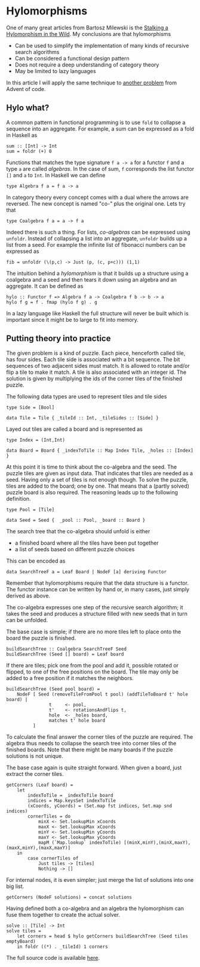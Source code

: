 # Hylomorphisms

One of many great articles from Bartosz Milewski is the [Stalking a Hylomorphism in the Wild](https://bartoszmilewski.com/2017/12/29/stalking-a-hylomorphism-in-the-wild/). My conclusions are that hylomorphisms

  * Can be used to simplify the implementation of many kinds of recursive search algorithms
  * Can be considered a functional design pattern 
  * Does not require a deep understanding of category theory
  * May be limited to lazy languages

In this article I will apply the same technique to [another problem](https://adventofcode.com/2020/day/20) from Advent of code. 

## Hylo what?

A common pattern in functional programming is to use `fold` to collapse a sequence into an aggregate. For example, a sum can be expressed as a fold in Haskell as

```
sum :: [Int] -> Int
sum = foldr (+) 0
```

Functions that matches the type signature `f a -> a` for a functor `f` and a type `a` are called *algebras*. In the case of sum, `f` corresponds the list functor `[]` and `a` to `Int`. In Haskell we can define

```
type Algebra f a = f a -> a
```

In category theory every concept comes with a dual where the arrows are reversed. The new concept is named "co-" plus the original one. Lets try that

```
type Coalgebra f a = a -> f a
```

Indeed there is such a thing. For lists, *co-algebras* can be expressed using `unfoldr`. Instead of collapsing a list into an aggregate, `unfoldr` builds up a list from a seed. For example the infinite list of fibonacci numbers can be expressed as

```
fib = unfoldr (\(p,c) -> Just (p, (c, p+c))) (1,1)
```

The intuition behind a *hylomorphism* is that it builds up a structure using a coalgebra and a seed
and then tears it down using an algebra and an aggregate. It can be defined as

```
hylo :: Functor f => Algebra f a -> Coalgebra f b -> b -> a
hylo f g = f . fmap (hylo f g) . g
```

In a lazy language like Haskell the full structure will never be built which is important since it might be to large to fit into memory.

## Putting theory into practice

The given problem is a kind of puzzle. Each piece, henceforth called tile, has four sides. Each tile side is associated with a bit sequence. The bit sequences of two adjacent sides must match. It is allowed to rotate and/or flip a tile to make it match. A tile is also associated with an integer id. The solution is given by multiplying the ids of the corner tiles of the finished puzzle.

The following data types are used to represent tiles and tile sides
```
type Side = [Bool]

data Tile = Tile { _tileId :: Int, _tileSides :: [Side] }
```

Layed out tiles are called a board and is represented as

```
type Index = (Int,Int)

data Board = Board { _indexToTile :: Map Index Tile, _holes :: [Index] }
```

At this point it is time to think about the co-algebra and the seed. The puzzle tiles are given as input data. That indicates that tiles are needed as a seed. Having only a set of tiles is not enough though. To solve the puzzle, tiles are added to the board; one by one. That means that a (partly solved) puzzle board is also required. The reasoning leads up to the following definition.

```
type Pool = [Tile]

data Seed = Seed {  _pool :: Pool, _board :: Board }
```

The search tree that the co-algebra should unfold is either
  * a finished board where all the tiles have been put together
  * a list of seeds based on different puzzle choices

This can be encoded as

```
data SearchTreeF a = Leaf Board | NodeF [a] deriving Functor
```

Remember that hylomorphisms require that the data structure is a functor. The functor instance can be written by hand or, in many cases, just simply derived as above.

The co-algebra expresses one step of the recursive search algorithm; it takes the seed and produces a structure filled with new seeds that in turn can be unfolded.

The base case is simple; if there are no more tiles left to place onto the board the puzzle is finished.

```
buildSearchTree :: Coalgebra SearchTreeF Seed
buildSearchTree (Seed [] board) = Leaf board
```

If there are tiles; pick one from the pool and add it, possible rotated or flipped, to one of the free positions on the board. The tile may only be added to a free position if it matches the neighbors.

```
buildSearchTree (Seed pool board) =
    NodeF [ Seed (removeTileFromPool t pool) (addTileToBoard t' hole board) |
                t     <- pool,
                t'    <- rotationsAndFlips t,
                hole  <- _holes board,
                matches t' hole board
          ]
```

To calculate the final answer the corner tiles of the puzzle are required. The algebra thus needs to collapse the search tree into corner tiles of the finished boards. Note that there might be many boards if the puzzle solutions is not unique.

The base case again is quite straight forward. When given a board, just extract the corner tiles.

```
getCorners (Leaf board) =
    let
        indexToTile = _indexToTile board
        indices = Map.keysSet indexToTile
        (xCoords, yCoords) = (Set.map fst indices, Set.map snd indices)
        cornerTiles = do
            minX <- Set.lookupMin xCoords
            maxX <- Set.lookupMax xCoords
            minY <- Set.lookupMin yCoords
            maxY <- Set.lookupMax yCoords
            mapM (`Map.lookup` indexToTile) [(minX,minY),(minX,maxY),(maxX,minY),(maxX,maxY)]
    in
        case cornerTiles of
            Just tiles -> [tiles]
            Nothing -> []
```

For internal nodes, it is even simpler; just merge the list of solutions into one big list.

```
getCorners (NodeF solutions) = concat solutions
```

Having defined both a co-algebra and an algebra the hylomorphism can fuse them together to 
create the actual solver.

```
solve :: [Tile] -> Int
solve tiles =
    let corners = head $ hylo getCorners buildSearchTree (Seed tiles emptyBoard)
    in foldr ((*) . _tileId) 1 corners
```

The full source code is available [here](./main.hs).